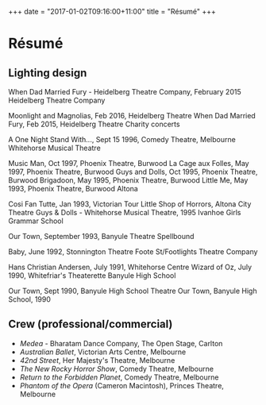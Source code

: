 +++
date = "2017-01-02T09:16:00+11:00"
title = "Résumé"
+++

# Résumé


## Lighting design

When Dad Married Fury - Heidelberg Theatre Company, February 2015 
Heidelberg Theatre Company

Moonlight and Magnolias, Feb 2016, Heidelberg Theatre
When Dad Married Fury, Feb 2015, Heidelberg Theatre
Charity concerts

A One Night Stand With..., Sept 15 1996, Comedy Theatre, Melbourne
Whitehorse Musical Theatre

Music Man, Oct 1997, Phoenix Theatre, Burwood
La Cage aux Folles, May 1997, Phoenix Theatre, Burwood
Guys and Dolls, Oct 1995, Phoenix Theatre, Burwood
Brigadoon, May 1995, Phoenix Theatre, Burwood
Little Me, May 1993, Phoenix Theatre, Burwood
Altona

Cosi Fan Tutte, Jan 1993, Victorian Tour
Little Shop of Horrors, Altona City Theatre
  Guys & Dolls - Whitehorse Musical Theatre, 1995 
Ivanhoe Girls Grammar School

Our Town, September 1993, Banyule Theatre
Spellbound

Baby, June 1992, Stonnington Theatre
Foote St/Footlights Theatre Company

Hans Christian Andersen, July 1991, Whitehorse Centre
Wizard of Oz, July 1990, Whitefriar's Theaterette
Banyule High School

Our Town, Sept 1990, Banyule High School Theatre
  Our Town, Banyule High School, 1990 


## Crew (professional/commercial)

 * _Medea_ - Bharatam Dance Company, The Open Stage, Carlton
 * _Australian Ballet_, Victorian Arts Centre, Melbourne
 * _42nd Street_, Her Majesty's Theatre, Melbourne
 * _The New Rocky Horror Show_, Comedy Theatre, Melbourne
 * _Return to the Forbidden Planet_, Comedy Theatre, Melbourne
 * _Phantom of the Opera_ (Cameron Macintosh), Princes Theatre, Melbourne
